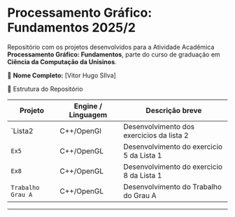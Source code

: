 # Processamento Gráfico: Fundamentos 2025/2

Repositório com os projetos desenvolvidos para a Atividade Acadêmica **Processamento Gráfico: Fundamentos**, parte do curso de graduação em **Ciência da Computação da Unisinos**.

👤 **Nome Completo:** [Vitor Hugo SIlva]

📂 Estrutura do Repositório

| Projeto                 | Engine / Linguagem | Descrição breve                             |
| ----------------------- | ------------------ | ------------------------------------------- |
| `Lista2                 | C++/OpenGl         | Desenvolvimento dos exercicios da lista 2   |
| `Ex5`                   | C++/OpenGL         | Desenvolvimento do exercicio 5 da Lista 1   |
| `Ex8`                   | C++/OpenGL         | Desenvolvimento do exercicio 8 da Lista 1   |
| `Trabalho Grau A`       | C++/OpenGL         | Desenvolvimento do Trabalho do Grau A       |
---
